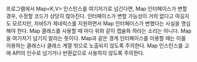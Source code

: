프로그램에서 Map<K,V> 인스턴스를 여기저기로 넘긴다면, Map 인터페이스가 변할 경우, 수정할 코드가 상당히 많아진다.
인터페이스가 변할 가능성이 거의 없다고 여길지도 모르지만, 자바5가 제네릭스를 지원하면서 Map 인터페이스가 변했다는 사실을 명심해야 한다.
Map 클래스를 사용할 때 마다 위와 같이 캡슐화 하라는 소리는 아니다.
Map을 여기저기 넘기지 말라는 뜻이다.
Map과 같은 경계 인터페이스를 이용할 때는 이를 이용하는 클래스나 클래스 계열 밖으로 노출되지 않도록 주의한다.
Map 인스턴스를 고애 API의 인수로 넘기거나 반환값으로 사용하지 않도록 주의한다.
